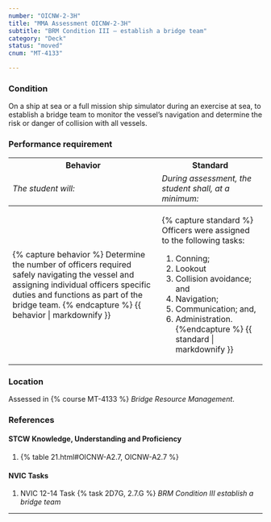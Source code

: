 ```yaml
---
number: "OICNW-2-3H"
title: "MMA Assessment OICNW-2-3H"
subtitle: "BRM Condition III – establish a bridge team"
category: "Deck"
status: "moved"
cnum: "MT-4133"

---
```

### Condition

On a ship at sea or a full mission ship simulator during an exercise at sea, to establish a bridge team to monitor the vessel’s navigation and determine the risk or danger of collision with all vessels.

### Performance requirement 

<table width='100%' class='Guidelines'>
 <thead>
 <tr>
     <th class='thirty'>Behavior</th>
     <th class='seventy'>Standard</th>
 </tr>
 <tr>
     <td><em>The student will:</em></td>
     <td><em>During assessment, the student shall, at a minimum:</em></td>
 </tr>
 </thead>
 <tbody>
 

<tr><td>

{% capture behavior %}
Determine the number of officers required safely navigating the vessel and assigning individual officers specific duties and functions as part of the bridge team.
{% endcapture %}
{{ behavior | markdownify }}

</td><td>

{% capture standard %}
Officers were assigned to the following tasks: 

1. Conning;
2. Lookout
3. Collision avoidance; and
4. Navigation;
5. Communication; and,
6. Administration.
{%endcapture %}
{{ standard | markdownify }}

</td></tr>



 </tbody>
 </table>

### Location

Assessed in  {% course  MT-4133 %}  *Bridge Resource Management*.

### References

#### STCW Knowledge, Understanding and Proficiency

1. {% table 21.html#OICNW-A2.7, OICNW-A2.7 %}


#### NVIC Tasks

1. NVIC 12-14 Task {% task 2D7G, 2.7.G %} *BRM Condition III establish a bridge team*



***

